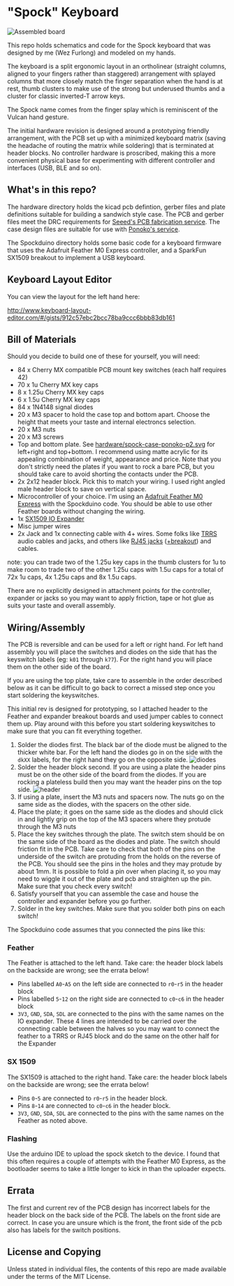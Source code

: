 # "Spock" Keyboard

![Assembled board](https://github.com/wez/SpockKeyboard/blob/master/images/assembled.jpg)

This repo holds schematics and code for the Spock keyboard that was
designed by me (Wez Furlong) and modeled on my hands.

The keyboard is a split ergonomic layout in an ortholinear (straight columns,
aligned to your fingers rather than staggered) arrangement with splayed columns
that more closely match the finger separation when the hand is at rest,
thumb clusters to make use of the strong but underused thumbs and a cluster
for classic inverted-T arrow keys.

The Spock name comes from the finger splay which is reminiscent of the Vulcan
hand gesture.

The initial hardware revision is designed around a prototyping friendly
arrangement, with the PCB set up with a minimized keyboard matrix (saving the
headache of routing the matrix while soldering) that is terminated at header
blocks.  No controller hardware is proscribed, making this a more convenient
physical base for experimenting with different controller and interfaces (USB,
BLE and so on).

## What's in this repo?

The hardware directory holds the kicad pcb defintion, gerber files and plate
definitions suitable for building a sandwich style case.  The PCB and gerber
files meet the DRC requirements for [Seeed's PCB fabrication service](https://www.seeedstudio.com/fusion_pcb.html).
The case design files are suitable for use with [Ponoko's service](http://www.ponoko.com).

The Spockduino directory holds some basic code for a keyboard firmware that uses
the Adafruit Feather M0 Express controller, and a SparkFun SX1509 breakout to
implement a USB keyboard.

## Keyboard Layout Editor

You can view the layout for the left hand here:

http://www.keyboard-layout-editor.com/#/gists/912c57ebc2bcc78ba9ccc6bbb83db161

## Bill of Materials

Should you decide to build one of these for yourself, you will need:

* 84 x Cherry MX compatible PCB mount key switches (each half requires 42)
* 70 x 1u Cherry MX key caps
* 8 x 1.25u Cherry MX key caps
* 6 x 1.5u Cherry MX key caps
* 84 x 1N4148 signal diodes
* 20 x M3 spacer to hold the case top and bottom apart.  Choose the height
  that meets your taste and internal electroncs selection.
* 20 x M3 nuts
* 20 x M3 screws
* Top and bottom plate.  See [hardware/spock-case-ponoko-p2.svg](https://github.com/wez/SpockKeyboard/blob/master/hardware/spock-case-ponoko-p2.svg) for left+right and top+bottom.
  I recommend using matte acrylic for its appealing combination of weight, appearance and price.
  Note that you don't strictly need the plates if you want to rock a bare PCB, but you should
  take care to avoid shorting the contacts under the PCB.
* 2x 2x12 header block.  Pick this to match your wiring.  I used right angled
  male header block to save on vertical space.
* Microcontroller of your choice.  I'm using an [Adafruit Feather M0 Express](https://www.adafruit.com/product/3403)
  with the Spockduino code.  You should be able to use other Feather boards without
  changing the wiring.
* 1x [SX1509 IO Expander](https://www.sparkfun.com/products/13601)
* Misc jumper wires
* 2x Jack and 1x connecting cable with 4+ wires.  Some folks like [TRRS](https://www.sparkfun.com/products/11570) audio cables and
  jacks, and others like [RJ45 jacks](https://www.sparkfun.com/products/643) ([+breakout](https://www.sparkfun.com/products/716)) and cables.

note: you can trade two of the 1.25u key caps in the thumb clusters for 1u to make
room to trade two of the other 1.25u caps with 1.5u caps for a total of 72x 1u caps,
4x 1.25u caps and 8x 1.5u caps.

There are no explicitly designed in attachment points for the controller, expander
or jacks so you may want to apply friction, tape or hot glue as suits your taste
and overall assembly.

## Wiring/Assembly

The PCB is reversible and can be used for a left or right hand.  For left hand
assembly you will place the switches and diodes on the side that has the
keyswitch labels (eg: `k01` through `k77`).  For the right hand you will place
them on the other side of the board.

If you are using the top plate, take care to assemble in the order described
below as it can be difficult to go back to correct a missed step once you
start soldering the keyswitches.

This initial rev is designed for prototyping, so I attached header to the Feather
and expander breakout boards and used jumper cables to connect them up.  Play
around with this before you start soldering keyswitches to make sure that you
can fit everything together.

1. Solder the diodes first.  The black bar of the diode must be aligned to the thicker
   white bar.  For the left hand the diodes go in on the side with the `dkXX` labels,
   for the right hand they go on the opposite side. ![diodes](https://github.com/wez/SpockKeyboard/blob/master/images/diodes.jpg)
2. Solder the header block second.  If you are using a plate the header pins must be
   on the other side of the board from the diodes.  If you are rocking a plateless
   build then you may want the header pins on the top side. ![header](https://github.com/wez/SpockKeyboard/blob/master/images/header.jpg)
3. If using a plate, insert the M3 nuts and spacers now.  The nuts go on the same side
   as the diodes, with the spacers on the other side.
4. Place the plate; it goes on the same side as the diodes and should click in
   and lightly grip on the top of the M3 spacers where they protude through
   the M3 nuts
5. Place the key switches through the plate.  The switch stem should be on the same
   side of the board as the diodes and plate.  The switch should friction fit
   in the PCB.  Take care to check that both of the pins on the underside of
   the switch are protuding from the holds on the reverse of the PCB.  You should
   see the pins in the holes and they may protude by about 1mm.  It is possible to
   fold a pin over when placing it, so you may need to wiggle it out of the plate and pcb and
   straighten up the pin.   Make sure that you check every switch!
6. Satisfy yourself that you can assemble the case and house the controller and expander
   before you go further.
7. Solder in the key switches.  Make sure that you solder both pins on each switch!

The Spockduino code assumes that you connected the pins like this:

### Feather

The Feather is attached to the left hand.  Take care: the header block
labels on the backside are wrong; see the errata below!

* Pins labelled `A0`-`A5` on the left side are connected to `r0`-`r5` in the header block
* Pins labelled `5`-`12` on the right side are connected to `c0`-`c6` in the header block
* `3V3`, `GND`, `SDA`, `SDL` are connected to the pins with the same names
  on the IO expander.  These 4 lines are intended to be carried over
  the connecting cable between the halves so you may want to connect the
  feather to a TRRS or RJ45 block and do the same on the other half
  for the Expander

### SX 1509

The SX1509 is attached to the right hand. Take care: the header block
labels on the backside are wrong; see the errata below!

* Pins `0`-`5` are connected to `r0`-`r5` in the header block.
* Pins `8`-`14` are connected to `c0`-`c6` in the header block.
* `3V3`, `GND`, `SDA`, `SDL` are connected to the pins with the same names
  on the Feather as noted above.

### Flashing

Use the arduino IDE to upload the spock sketch to the device.  I found
that this often requires a couple of attempts with the Feather M0 Express,
as the bootloader seems to take a little longer to kick in than the uploader
expects.

## Errata

The first and current rev of the PCB design has incorrect labels for the header
block on the back side of the PCB.  The labels on the front side are correct.
In case you are unsure which is the front, the front side of the pcb also has
labels for the switch positions.

## License and Copying

Unless stated in individual files, the contents of this repo are made available
under the terms of the MIT License.

